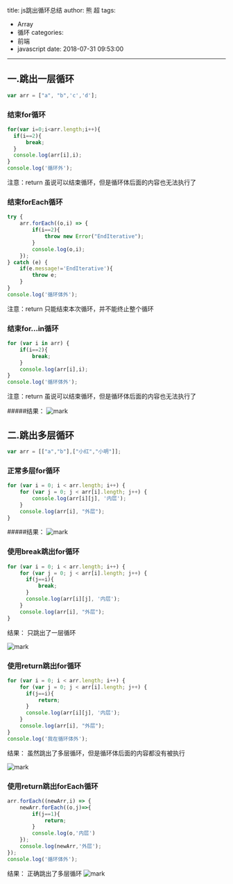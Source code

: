 title: js跳出循环总结
author: 熊 超
tags:
  - Array
  - 循环
categories:
  - 前端
  - javascript
date: 2018-07-31 09:53:00
---

## 一.跳出一层循环
```js
var arr = ["a", "b",'c','d'];
```
### 结束for循环
```js
for(var i=0;i<arr.length;i++){
  if(i==2){
      break;
  }
  console.log(arr[i],i);
}
console.log('循环外');
```
注意：return 虽说可以结束循环，但是循环体后面的内容也无法执行了

### 结束forEach循环
```js
try {
    arr.forEach((o,i) => {
        if(i==2){
            throw new Error("EndIterative");
        }
        console.log(o,i);
    });
} catch (e) {
    if(e.message!='EndIterative'){
        throw e;
    }
}
console.log('循环体外');
```

注意：return 只能结束本次循环，并不能终止整个循环

### 结束for...in循环
```js
for (var i in arr) {
    if(i==2){
        break;
    }
    console.log(arr[i],i);
}
console.log('循环体外');
```
注意：return 虽说可以结束循环，但是循环体后面的内容也无法执行了

#####结果：
![mark](http://or87vteh1.bkt.clouddn.com/201807311448_240.png)

## 二.跳出多层循环
```js
var arr = [["a","b"],["小红","小明"]];
```
### 正常多层for循环
```js
for (var i = 0; i < arr.length; i++) {
    for (var j = 0; j < arr[i].length; j++) {
        console.log(arr[i][j], '内层');
    }
    console.log(arr[i], "外层");
}
```
#####结果：
![mark](http://or87vteh1.bkt.clouddn.com/201807311604_363.png)

### 使用break跳出for循环
```js
for (var i = 0; i < arr.length; i++) {
    for (var j = 0; j < arr[i].length; j++) {
      if(j==i){
          break;
      }
      console.log(arr[i][j], '内层');
    }
    console.log(arr[i], "外层");
}
```
结果： 只跳出了一层循环

![mark](http://or87vteh1.bkt.clouddn.com/201807311606_181.png)

### 使用return跳出for循环
```js
for (var i = 0; i < arr.length; i++) {
    for (var j = 0; j < arr[i].length; j++) {
      if(j==i){
          return;
      }
      console.log(arr[i][j], '内层');
    }
    console.log(arr[i], "外层");
}
console.log('我在循环体外');
```
结果： 虽然跳出了多层循环，但是循环体后面的内容都没有被执行

![mark](http://or87vteh1.bkt.clouddn.com/201807311646_81.png)

### 使用return跳出forEach循环
```js
arr.forEach((newArr,i) => {
    newArr.forEach((o,j)=>{
        if(j==1){
            return;
        }
        console.log(o,'内层')
    });
    console.log(newArr,'外层');
});
console.log('循环体外');
```
结果： 正确跳出了多层循环
![mark](http://or87vteh1.bkt.clouddn.com/201807311704_205.png)



